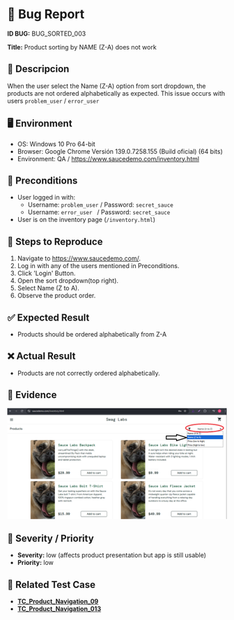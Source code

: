 # 🐞 Bug Report

**ID BUG:** BUG_SORTED_003

**Title:** Product sorting by NAME (Z-A) does not work

## 📌 Descripcion
When the user select the Name (Z-A) option from sort dropdown, the products are not ordered alphabetically as expected.
This issue occurs with users `problem_user` / `error_user`

## 🖥️ Environment
- OS: Windows 10 Pro 64-bit
- Browser: Google Chrome Versión 139.0.7258.155 (Build oficial) (64 bits)  
- Environment: QA / https://www.saucedemo.com/inventory.html 

## 🔎 Preconditions
- User logged in with:
    - Username: `problem_user` / Password: `secret_sauce`
    - Username: `error_user ` / Password: `secret_sauce`
- User is on the inventory page (`/inventory.html`)

## 📝 Steps to Reproduce
1. Navigate to https://www.saucedemo.com/.
2. Log in with any of the users mentioned in Preconditions.
3. Click 'Login' Button.
4. Open the sort dropdown(top right).
5. Select Name (Z to A).
6. Observe the product order.

## ✅ Expected Result
- Products should be ordered alphabetically from Z-A

## ❌ Actual Result
- Products are not correctly ordered alphabetically.

## 📂 Evidence
![Bug_sorted_A-Z](../bug_images/bug_sorted_Z-A.png)
## 🎯 Severity / Priority
- **Severity:** low (affects product presentation but app is still usable)  
- **Priority:** low  


## 🔗 Related Test Case
- [**TC_Product_Navigation_09**](../../02_test_cases/2_product_navigation/product_navigation2.png)
- [**TC_Product_Navigation_013**](../../02_test_cases/2_product_navigation/product_navigation2.png)